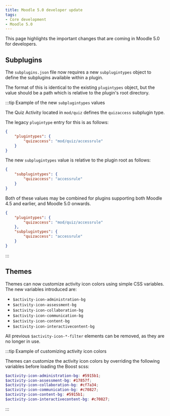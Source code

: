 ```yaml
---
title: Moodle 5.0 developer update
tags:
- Core development
- Moodle 5.0
---
```


<!-- markdownlint-disable no-inline-html -->

This page highlights the important changes that are coming in Moodle 5.0 for developers.

## Subplugins

<Since version="5.0" issueNumber="MDL-83705" />

The `subplugins.json` file now requires a new `subplugintypes` object to define the subplugins available within a plugin.

The format of this is identical to the existing `plugintypes` object, but the value should be a path which is relative to the plugin's root directory.

:::tip Example of the new `subplugintypes` values

The Quiz Activity located in `mod/quiz` defines the `quizaccess` subplugin type.

The legacy `plugintype` entry for this is as follows:

```json title="mod/quiz/db/subplugins.json demonstrating the legacy plugintypes object"
{
    "plugintypes": {
        "quizaccess": "mod/quiz/accessrule"
    }
}
```

The new `subplugintypes` value is relative to the plugin root as follows:

```json title="mod/quiz/db/subplugins.json demonstrating the new subplugintypes object"
{
    "subplugintypes": {
        "quizaccess": "accessrule"
    }
}
```

Both of these values may be combined for plugins supporting both Moodle 4.5 and earlier, and Moodle 5.0 onwards.

```json title="mod/quiz/db/subplugins.json demonstrating both the legacy plugintypes and the new subplugintypes values"
{
    "plugintypes": {
        "quizaccess": "mod/quiz/accessrule"
    },
    "subplugintypes": {
        "quizaccess": "accessrule"
    }
}
```

:::

## Themes

<Since version="5.0" issueNumber="MDL-83725" />

Themes can now customize activity icon colors using simple CSS variables. The new variables introduced are:

- `$activity-icon-administration-bg`
- `$activity-icon-assessment-bg`
- `$activity-icon-collaboration-bg`
- `$activity-icon-communication-bg`
- `$activity-icon-content-bg`
- `$activity-icon-interactivecontent-bg`

All previous `$activity-icon-*-filter` elements can be removed, as they are no longer in use.

:::tip Example of customizing activity icon colors

Themes can customize the activity icon colors by overriding the following variables before loading the Boost scss:

```scss
$activity-icon-administration-bg: #5915b1;
$activity-icon-assessment-bg: #17857f;
$activity-icon-collaboration-bg: #cf7a34;
$activity-icon-communication-bg: #c70827;
$activity-icon-content-bg: #5915b1;
$activity-icon-interactivecontent-bg: #c70827;
```

:::
